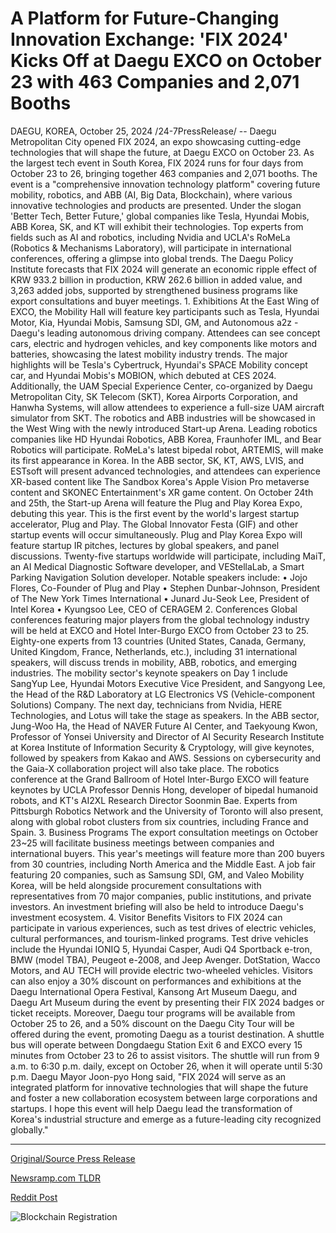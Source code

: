 # A Platform for Future-Changing Innovation Exchange: 'FIX 2024' Kicks Off at Daegu EXCO on October 23 with 463 Companies and 2,071 Booths

DAEGU, KOREA, October 25, 2024 /24-7PressRelease/ -- Daegu Metropolitan City opened FIX 2024, an expo showcasing cutting-edge technologies that will shape the future, at Daegu EXCO on October 23.  As the largest tech event in South Korea, FIX 2024 runs for four days from October 23 to 26, bringing together 463 companies and 2,071 booths. The event is a "comprehensive innovation technology platform" covering future mobility, robotics, and ABB (AI, Big Data, Blockchain), where various innovative technologies and products are presented.  Under the slogan 'Better Tech, Better Future,' global companies like Tesla, Hyundai Mobis, ABB Korea, SK, and KT will exhibit their technologies. Top experts from fields such as AI and robotics, including Nvidia and UCLA's RoMeLa (Robotics & Mechanisms Laboratory), will participate in international conferences, offering a glimpse into global trends.  The Daegu Policy Institute forecasts that FIX 2024 will generate an economic ripple effect of KRW 933.2 billion in production, KRW 262.6 billion in added value, and 3,263 added jobs, supported by strengthened business programs like export consultations and buyer meetings.  1. Exhibitions At the East Wing of EXCO, the Mobility Hall will feature key participants such as Tesla, Hyundai Motor, Kia, Hyundai Mobis, Samsung SDI, GM, and Autonomous a2z - Daegu's leading autonomous driving company. Attendees can see concept cars, electric and hydrogen vehicles, and key components like motors and batteries, showcasing the latest mobility industry trends.  The major highlights will be Tesla's Cybertruck, Hyundai's SPACE Mobility concept car, and Hyundai Mobis's MOBION, which debuted at CES 2024.  Additionally, the UAM Special Experience Center, co-organized by Daegu Metropolitan City, SK Telecom (SKT), Korea Airports Corporation, and Hanwha Systems, will allow attendees to experience a full-size UAM aircraft simulator from SKT.  The robotics and ABB industries will be showcased in the West Wing with the newly introduced Start-up Arena.   Leading robotics companies like HD Hyundai Robotics, ABB Korea, Fraunhofer IML, and Bear Robotics will participate. RoMeLa's latest bipedal robot, ARTEMIS, will make its first appearance in Korea.  In the ABB sector, SK, KT, AWS, LVIS, and ESTsoft will present advanced technologies, and attendees can experience XR-based content like The Sandbox Korea's Apple Vision Pro metaverse content and SKONEC Entertainment's XR game content.  On October 24th and 25th, the Start-up Arena will feature the Plug and Play Korea Expo, debuting this year. This is the first event by the world's largest startup accelerator, Plug and Play. The Global Innovator Festa (GIF) and other startup events will occur simultaneously.   Plug and Play Korea Expo will feature startup IR pitches, lectures by global speakers, and panel discussions. Twenty-five startups worldwide will participate, including MaiT, an AI Medical Diagnostic Software developer, and VEStellaLab, a Smart Parking Navigation Solution developer. Notable speakers include: •	Jojo Flores, Co-Founder of Plug and Play •	Stephen Dunbar-Johnson, President of The New York Times International •	Junard Ju-Seok Lee, President of Intel Korea •	Kyungsoo Lee, CEO of CERAGEM  2. Conferences  Global conferences featuring major players from the global technology industry will be held at EXCO and Hotel Inter-Burgo EXCO from October 23 to 25.  Eighty-one experts from 13 countries (United States, Canada, Germany, United Kingdom, France, Netherlands, etc.), including 31 international speakers, will discuss trends in mobility, ABB, robotics, and emerging industries.  The mobility sector's keynote speakers on Day 1 include SangYup Lee, Hyundai Motors Executive Vice President, and Sangyong Lee, the Head of the R&D Laboratory at LG Electronics VS (Vehicle-component Solutions) Company. The next day, technicians from Nvidia, HERE Technologies, and Lotus will take the stage as speakers.  In the ABB sector, Jung-Woo Ha, the Head of NAVER Future AI Center, and Taekyoung Kwon, Professor of Yonsei University and Director of AI Security Research Institute at Korea Institute of Information Security & Cryptology, will give keynotes, followed by speakers from Kakao and AWS. Sessions on cybersecurity and the Gaia-X collaboration project will also take place.  The robotics conference at the Grand Ballroom of Hotel Inter-Burgo EXCO will feature keynotes by UCLA Professor Dennis Hong, developer of bipedal humanoid robots, and KT's AI2XL Research Director Soonmin Bae. Experts from Pittsburgh Robotics Network and the University of Toronto will also present, along with global robot clusters from six countries, including France and Spain.  3. Business Programs  The export consultation meetings on October 23~25 will facilitate business meetings between companies and international buyers. This year's meetings will feature more than 200 buyers from 30 countries, including North America and the Middle East.  A job fair featuring 20 companies, such as Samsung SDI, GM, and Valeo Mobility Korea, will be held alongside procurement consultations with representatives from 70 major companies, public institutions, and private investors. An investment briefing will also be held to introduce Daegu's investment ecosystem.  4. Visitor Benefits  Visitors to FIX 2024 can participate in various experiences, such as test drives of electric vehicles, cultural performances, and tourism-linked programs. Test drive vehicles include the Hyundai IONIQ 5, Hyundai Casper, Audi Q4 Sportback e-tron, BMW (model TBA), Peugeot e-2008, and Jeep Avenger. DotStation, Wacco Motors, and AU TECH will provide electric two-wheeled vehicles.  Visitors can also enjoy a 30% discount on performances and exhibitions at the Daegu International Opera Festival, Kansong Art Museum Daegu, and Daegu Art Museum during the event by presenting their FIX 2024 badges or ticket receipts.  Moreover, Daegu tour programs will be available from October 25 to 26, and a 50% discount on the Daegu City Tour will be offered during the event, promoting Daegu as a tourist destination.  A shuttle bus will operate between Dongdaegu Station Exit 6 and EXCO every 15 minutes from October 23 to 26 to assist visitors. The shuttle will run from 9 a.m. to 6:30 p.m. daily, except on October 26, when it will operate until 5:30 p.m.  Daegu Mayor Joon-pyo Hong said, "FIX 2024 will serve as an integrated platform for innovative technologies that will shape the future and foster a new collaboration ecosystem between large corporations and startups. I hope this event will help Daegu lead the transformation of Korea's industrial structure and emerge as a future-leading city recognized globally." 

---

[Original/Source Press Release](https://www.24-7pressrelease.com/press-release/515588/a-platform-for-future-changing-innovation-exchange-fix-2024-kicks-off-at-daegu-exco-on-october-23-with-463-companies-and-2071-booths)
                    

[Newsramp.com TLDR](https://newsramp.com/curated-news/fix-2024-daegu-expo-showcases-cutting-edge-technologies/84c9697aee77f001072870c4572b8e05) 

 



[Reddit Post](https://www.reddit.com/r/TravelAndLeisureNews/comments/1gboj8n/fix_2024_daegu_expo_showcases_cuttingedge/) 



![Blockchain Registration](https://cdn.newsramp.app/24-7PressRelease/qrcode/2410/25/silkxIRs.webp)
